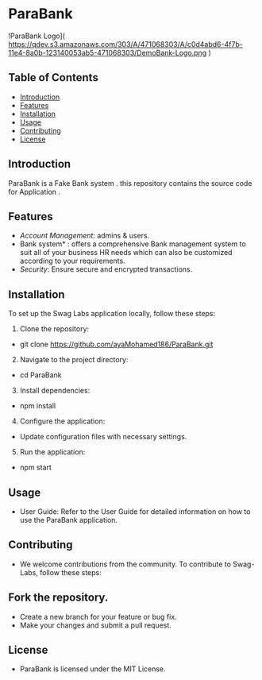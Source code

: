 # ParaBank

!ParaBank Logo]( https://qdev.s3.amazonaws.com/303/A/471068303/A/c0d4abd6-4f7b-11e4-8a0b-123140053ab5-471068303/DemoBank-Logo.png )

## Table of Contents

- [Introduction](#introduction)
- [Features](#features)
- [Installation](#installation)
- [Usage](#usage)
- [Contributing](#contributing)
- [License](#license)

## Introduction

ParaBank is a Fake Bank system . this repository contains the source code for Application .

## Features

- *Account Management*:  admins & users.
- Bank system* : offers a comprehensive Bank management system to suit all of your business HR needs which can also be customized according to your requirements.
- *Security*: Ensure secure and encrypted transactions.

## Installation

To set up the Swag Labs application locally, follow these steps:

1. Clone the repository:
*   git clone https://github.com/ayaMohamed186/ParaBank.git
2. Navigate to the project directory:
*   cd ParaBank 
3. Install dependencies:
*   npm install
4. Configure the application:

* Update configuration files with necessary settings.
5. Run the application:
*   npm start

## Usage
* User Guide: Refer to the User Guide for detailed information on how to use the ParaBank application.

## Contributing
* We welcome contributions from the community. To contribute to Swag-Labs, follow these steps:

## Fork the repository.
* Create a new branch for your feature or bug fix.
* Make your changes and submit a pull request.

## License
* ParaBank is licensed under the MIT License.